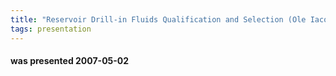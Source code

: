 ```yaml
---
title: "Reservoir Drill-in Fluids Qualification and Selection (Ole Iacob Prebensen, M-I SWACO)"
tags: presentation
---
```

#### was presented 2007-05-02 

